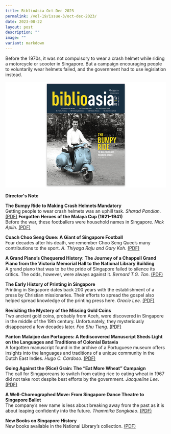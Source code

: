```yaml
---
title: BiblioAsia Oct–Dec 2023
permalink: /vol-19/issue-3/oct-dec-2023/
date: 2023-08-22
layout: post
description: ""
image: ""
variant: markdown
---
```

Before the 1970s, it was not compulsory to wear a crash helmet while riding a motorcycle or scooter in Singapore. But a campaign encouraging people to voluntarily wear helmets failed, and the government had to use legislation instead.

<img src="/images/Vol%2019%20Issue%203/biblioasia_19_3_cover.png">

<a style="text-decoration: none; font-weight: bold;" href="/vol-19/issue-3/oct-dec-2023/director-note/">Director's Note</a>

<a style="text-decoration: none; font-weight: bold;" href="/vol-19/issue-3/oct-dec-2023/crash-helmets-mandatory/">The Bumpy Ride to Making Crash Helmets Mandatory</a><br>
Getting people to wear crash helmets was an 
uphill task. *Sharad Pandian*.  [(PDF)](/files/pdf/Vol%2019/Issue%203/1new_biblioasia_oct_dec_2023_crash_helmets.pdf)
<a style="text-decoration: none; font-weight: bold;" href="/vol-19/issue-3/oct-dec-2023/malaya-cup-football-heroes/">Forgotten Heroes of the Malaya Cup (1921–1941)</a><br>
Before the war, these footballers were household names in Singapore. *Nick Aplin*.  [(PDF)](/files/pdf/Vol%2019/Issue%203/2new_biblioasia_oct_dec_2023_malaya_cup.pdf)

<a style="text-decoration: none; font-weight: bold;" href="/vol-19/issue-3/oct-dec-2023/choo-seng-quee-football-coach/">Coach Choo Seng Quee: A Giant of Singapore Football</a><br>
Four decades after his death, we remember Choo Seng Quee’s many contributions to the sport. *A. Thiyaga Raju and Gary Koh*.  [(PDF)](/files/pdf/Vol%2019/Issue%203/3new_biblioasia_oct_dec_2023_choo_seng_quee.pdf)

<a style="text-decoration: none; font-weight: bold;" href="/vol-19/issue-3/oct-dec-2023/chappell-steinway-piano/">A Grand Piano’s Chequered History: The Journey of a Chappell Grand Piano from the Victoria Memorial Hall to the National Library Building </a><br>
A grand piano that was to be the pride of Singapore failed to silence its critics. The odds, however, were always against it. *Bernard T.G. Tan*.  [(PDF)](/files/pdf/Vol%2019/Issue%203/4new_biblioasia_oct_dec_2023_grand_piano.pdf)

<a style="text-decoration: none; font-weight: bold;" href="/vol-19/issue-3/oct-dec-2023/singapore-early-printing/">The Early History of Printing in Singapore</a><br>
Printing in Singapore dates back 200 years with the establishment of a press by Christian missionaries. Their efforts to spread the gospel also helped spread knowledge of the printing press here. *Gracie Lee*.  [(PDF)](/files/pdf/Vol%2019/Issue%203/5new_biblioasia_oct_dec_2023_early_printing.pdf)

<a style="text-decoration: none; font-weight: bold;" href="/vol-19/issue-3/oct-dec-2023/acehnese-chinese-gold-coins/">Revisiting the Mystery of the Missing Gold Coins</a><br>
Two ancient gold coins, probably from Aceh, were discovered in Singapore in the middle of the 19th century. Unfortunately, they mysteriously disappeared a few decades later. *Foo Shu Tieng*.  [(PDF)](/files/pdf/Vol%2019/Issue%203/6new_biblioasia_oct_dec_2023_gold_coins.pdf)

<a style="text-decoration: none; font-weight: bold;" href="/vol-19/issue-3/oct-dec-2023/malay-portuguese-pantuns/">Panton Malaijoe dan Portugees: A Rediscovered Manuscript Sheds Light on the Languages and Traditions of Colonial Batavia</a><br>
A forgotten manuscript found in the archive of a Portuguese museum offers insights into the languages and traditions of a unique community in the Dutch East Indies. *Hugo C. Cardoso*.  [(PDF)](/files/pdf/Vol%2019/Issue%203/7new_biblioasia_oct_dec_2023_malay_pantun.pdf)

<a style="text-decoration: none; font-weight: bold;" href="/vol-19/issue-3/oct-dec-2023/eat-more-wheat-campaign/">Going Against the (Rice) Grain: The “Eat More Wheat” Campaign</a><br>
The call for Singaporeans to switch from eating rice to eating wheat in 1967 did not take root despite best efforts by the government. *Jacqueline Lee*.  [(PDF)](/files/pdf/Vol%2019/Issue%203/8new_biblioasia_oct_dec_2023_eat_more_wheat.pdf)

<a style="text-decoration: none; font-weight: bold;" href="/vol-19/issue-3/oct-dec-2023/singapore-dance-theatre-ballet/">A Well-Choreographed Move: From Singapore Dance Theatre to Singapore Ballet</a><br>
The company’s new name is less about breaking away from the past as it is about leaping confidently into the future. *Thammika Songkaeo*.  [(PDF)](/files/pdf/Vol%2019/Issue%203/9%20biblioasia%20oct–dec%202023%20ballet.pdf)

<a style="text-decoration: none; font-weight: bold;" href="/vol-19/issue-3/oct-dec-2023/new-books-singapore-history/">New Books on Singapore History </a><br>New books available in the National Library’s collection. [(PDF)](/files/pdf/Vol%2019/Issue%203/10%20biblioasia%20oct–dec%202023%20new%20book.pdf)